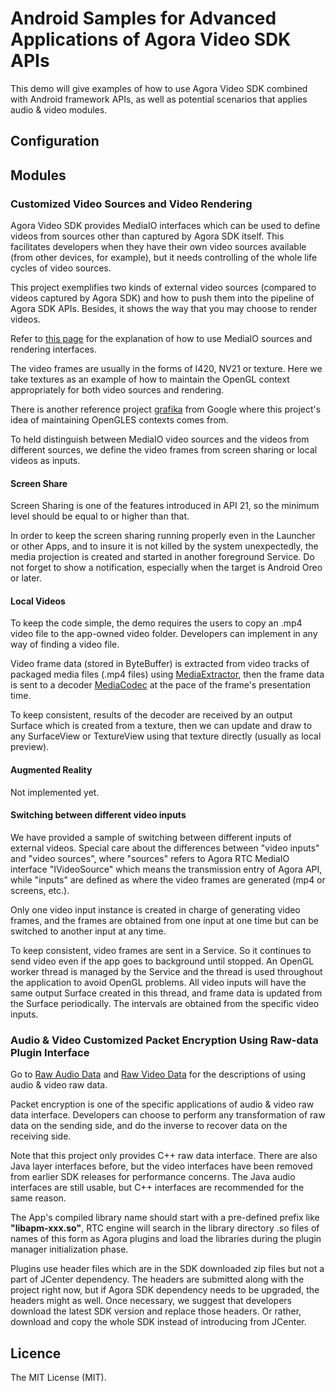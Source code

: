 # Android Samples for Advanced Applications of Agora Video SDK APIs

This demo will give examples of how to use Agora Video SDK combined with Android framework APIs, as well as potential scenarios that applies audio & video modules.

## Configuration

## Modules

### Customized Video Sources and Video Rendering

Agora Video SDK provides MediaIO interfaces which can be used to define videos from sources other than captured by Agora SDK itself. This facilitates developers when they have their own video sources available (from other devices, for example), but it needs controlling of the whole life cycles of video sources.

This project exemplifies two kinds of external video sources (compared to videos captured by Agora SDK) and how to push them into the pipeline of Agora SDK APIs. Besides, it shows the way that you may choose to render videos.

Refer to [this page](https://docs.agora.io/en/Video/custom_video_android?platform=Android) for the explanation of how to use MediaIO sources and rendering interfaces.

The video frames are usually in the forms of I420, NV21 or texture. Here we take textures as an example of how to maintain the OpenGL context appropriately for both video sources and rendering. 

There is another reference project [grafika](https://github.com/google/grafika) from Google where this project's idea of maintaining OpenGLES contexts comes from.

To held distinguish between MediaIO video sources and the videos from different sources, we define the video frames from screen sharing or local videos as inputs. 

#### Screen Share

Screen Sharing is one of the features introduced in API 21, so the minimum level should be equal to or higher than that.

In order to keep the screen sharing running properly even in the Launcher or other Apps, and to insure it is not killed by the system unexpectedly, the media projection is created and started in another foreground Service. Do not forget to show a notification, especially when the target is Android Oreo or later.

#### Local Videos

To keep the code simple, the demo requires the users to copy an .mp4 video file to the app-owned video folder. Developers can implement in any way of finding a video file.

Video frame data (stored in ByteBuffer) is extracted from video tracks of packaged media files (.mp4 files) using [MediaExtractor](https://developer.android.com/reference/android/media/MediaExtractor), then the frame data is sent to a decoder [MediaCodec](https://developer.android.com/reference/android/media/MediaCodec) at the pace of the frame's presentation time.

To keep consistent, results of the decoder are received by an output Surface which is created from a texture, then we can update and draw to any SurfaceView or TextureView using that texture directly (usually as local preview).

#### Augmented Reality
Not implemented yet.


#### Switching between different video inputs

We have provided a sample of switching between different inputs of external videos. Special care about the differences between "video inputs" and "video sources", where "sources" refers to Agora RTC MediaIO interface "IVideoSource" which means the transmission entry of Agora API, while "inputs" are defined as where the video frames are generated (mp4 or screens, etc.). 

Only one video input instance is created in charge of generating video frames, and the frames are obtained from one input at one time but can be switched to another input at any time.

To keep consistent, video frames are sent in a Service. So it continues to send video even if the app goes to background until stopped. An OpenGL worker thread is managed by the Service and the thread is used throughout the application to avoid OpenGL problems. All video inputs will have the same output Surface created in this thread, and frame data is updated from the Surface periodically. The intervals are obtained from the specific video inputs.

### Audio & Video Customized Packet Encryption Using Raw-data Plugin Interface

Go to [Raw Audio Data](https://docs.agora.io/en/Video/raw_data_audio_android?platform=Android) and [Raw Video Data](https://docs.agora.io/en/Video/raw_data_video_android?platform=Android) for the descriptions of using audio & video raw data. 

Packet encryption is one of the specific applications of audio & video raw data interface. Developers can choose to perform any transformation of raw data on the sending side, and do the inverse to recover data on the receiving side.

Note that this project only provides C++ raw data interface. There are also Java layer interfaces before, but the video interfaces have been removed from earlier SDK releases for performance concerns. The Java audio interfaces are still usable, but C++ interfaces are recommended for the same reason.

The App's compiled library name should start with a pre-defined prefix like **"libapm-xxx.so"**, RTC engine will search in the library directory .so files of names of this form as Agora plugins and load the libraries during the plugin manager initialization phase.

Plugins use header files which are in the SDK downloaded zip files but not a part of JCenter dependency. The headers are submitted along with the project right now, but if Agora SDK dependency needs to be upgraded, the headers might as well. Once necessary, we suggest that developers download the latest SDK version and replace those headers. Or rather, download and copy the whole SDK instead of introducing from JCenter.  

## Licence
The MIT License (MIT).
